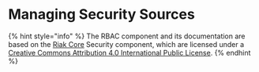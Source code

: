 # Managing Security Sources

{% hint style="info" %}
The RBAC component and its documentation are based on the [Riak Core](https://github.com/basho/riak_core) Security component, which are licensed under a [Creative Commons Attribution 4.0 International Public License](http://creativecommons.org/licenses/by/4.0/).
{% endhint %}

